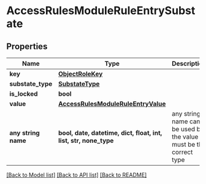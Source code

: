 # AccessRulesModuleRuleEntrySubstate


## Properties
Name | Type | Description | Notes
------------ | ------------- | ------------- | -------------
**key** | [**ObjectRoleKey**](ObjectRoleKey.md) |  | 
**substate_type** | [**SubstateType**](SubstateType.md) |  | 
**is_locked** | **bool** |  | 
**value** | [**AccessRulesModuleRuleEntryValue**](AccessRulesModuleRuleEntryValue.md) |  | [optional] 
**any string name** | **bool, date, datetime, dict, float, int, list, str, none_type** | any string name can be used but the value must be the correct type | [optional]

[[Back to Model list]](../README.md#documentation-for-models) [[Back to API list]](../README.md#documentation-for-api-endpoints) [[Back to README]](../README.md)


